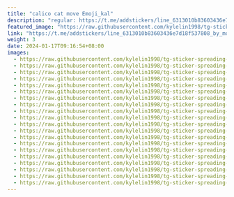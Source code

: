 ```yaml
---
title: "calico cat move Emoji_kal"
description: "regular: https://t.me/addstickers/line_6313010b83603436e7d18f537808_by_moe_sticker_bot"
featured_image: "https://raw.githubusercontent.com/kylelin1998/tg-sticker-spreading-worldwide-images/main/img/2ee983fd-2dfb-493e-a954-69d478b9b03c.jpg"
link: "https://t.me/addstickers/line_6313010b83603436e7d18f537808_by_moe_sticker_bot"
weight: 3
date: 2024-01-17T09:16:54+08:00
images:
  - https://raw.githubusercontent.com/kylelin1998/tg-sticker-spreading-worldwide-images/main/img/2ee983fd-2dfb-493e-a954-69d478b9b03c.jpg
  - https://raw.githubusercontent.com/kylelin1998/tg-sticker-spreading-worldwide-images/main/img/0dd97016-c33c-4df4-b36a-090722b8b6f0.jpg
  - https://raw.githubusercontent.com/kylelin1998/tg-sticker-spreading-worldwide-images/main/img/fae5646a-a590-4e47-9158-a48ca28d4a5b.jpg
  - https://raw.githubusercontent.com/kylelin1998/tg-sticker-spreading-worldwide-images/main/img/931c6e0b-fab1-4a7e-9a39-2cd27e9ce9ce.jpg
  - https://raw.githubusercontent.com/kylelin1998/tg-sticker-spreading-worldwide-images/main/img/3bf739fc-02b6-4cfc-8052-d68180330b86.jpg
  - https://raw.githubusercontent.com/kylelin1998/tg-sticker-spreading-worldwide-images/main/img/fb5ebd94-615e-4c8e-959b-4325ffe330f9.jpg
  - https://raw.githubusercontent.com/kylelin1998/tg-sticker-spreading-worldwide-images/main/img/bc62211e-9bac-4e04-8915-b69933c54eae.jpg
  - https://raw.githubusercontent.com/kylelin1998/tg-sticker-spreading-worldwide-images/main/img/53aba6d7-7aac-4b6d-9a2b-f5eda4ab520a.jpg
  - https://raw.githubusercontent.com/kylelin1998/tg-sticker-spreading-worldwide-images/main/img/42fa5e7b-c250-4ccf-80a8-5f75d3839a9b.jpg
  - https://raw.githubusercontent.com/kylelin1998/tg-sticker-spreading-worldwide-images/main/img/7981aef6-23cd-47ee-9cc2-0faba8fe48e6.jpg
  - https://raw.githubusercontent.com/kylelin1998/tg-sticker-spreading-worldwide-images/main/img/937140b1-fb0b-49f6-a585-8d536e5bb013.jpg
  - https://raw.githubusercontent.com/kylelin1998/tg-sticker-spreading-worldwide-images/main/img/783c18b3-55bf-4b3a-9c11-f241c0a1ce03.jpg
  - https://raw.githubusercontent.com/kylelin1998/tg-sticker-spreading-worldwide-images/main/img/855ce7ab-c723-4997-acc4-53b3dba4e46d.jpg
  - https://raw.githubusercontent.com/kylelin1998/tg-sticker-spreading-worldwide-images/main/img/e9169a7c-a144-46ce-ae02-11addc629f13.jpg
  - https://raw.githubusercontent.com/kylelin1998/tg-sticker-spreading-worldwide-images/main/img/c8e5a749-1809-43d4-b896-7c7b20fbb780.jpg
  - https://raw.githubusercontent.com/kylelin1998/tg-sticker-spreading-worldwide-images/main/img/060bf1f0-fd31-4859-847f-1f272d33c6a0.jpg
  - https://raw.githubusercontent.com/kylelin1998/tg-sticker-spreading-worldwide-images/main/img/4399984f-abcf-47cd-bc57-75d5bfef4011.jpg
  - https://raw.githubusercontent.com/kylelin1998/tg-sticker-spreading-worldwide-images/main/img/80db7168-731a-4e65-a730-fef2f6ef145d.jpg
  - https://raw.githubusercontent.com/kylelin1998/tg-sticker-spreading-worldwide-images/main/img/2ffadfb8-a71c-44fe-b005-86f923b9bf38.jpg
  - https://raw.githubusercontent.com/kylelin1998/tg-sticker-spreading-worldwide-images/main/img/036d712f-4624-473b-b3bc-84fe5f900fd6.jpg
---
```

